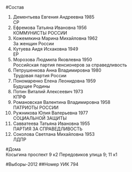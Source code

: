 #Состав
1. Дементьева Евгения Андреевна 1985   
    СР
2. Ефремова Татьяна Ивановна 1956   
    КОММУНИСТЫ РОССИИ
3. Кожемякина Марина Михайловна 1962   
    За женщин России
4. Кутуева Аидя Исхаковна 1949   
    ЕР
5. Морозова Людмила Яковлевна 1950   
    Российская партия пенсионеров за справедливость
6. Петрушенкова Анна Владимировна 1980   
    Трудовая партия России
7. Пономаренко Елена Леонидовна 1959   
    Будущее Родины
8. Потин Виталий Алексеевич 1973   
    КПРФ
9. Романовская Валентина Владимировна 1958   
    ПАТРИОТЫ РОССИИ
10. Ружникова Юлия Валерьевна 1977   
    СОЦИАЛЬНОЙ ЗАЩИТЫ
11. Савватеева Татьяна Ивановна 1955   
    ПАРТИЯ ЗА СПРАВЕДЛИВОСТЬ
12. Соколова Светлана Михайловна 1953   
    ЛДПР

#Дома  
Косыгина проспект 9 к2 Передовиков улица 9; 11 к1

#Выборы-2012
##Номер УИК
794
